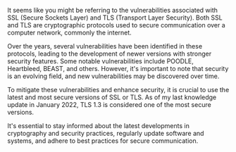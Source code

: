 It seems like you might be referring to the vulnerabilities associated with SSL (Secure Sockets Layer) and TLS (Transport Layer Security). Both SSL and TLS are cryptographic protocols used to secure communication over a computer network, commonly the internet.

Over the years, several vulnerabilities have been identified in these protocols, leading to the development of newer versions with stronger security features. Some notable vulnerabilities include POODLE, Heartbleed, BEAST, and others. However, it's important to note that security is an evolving field, and new vulnerabilities may be discovered over time.

To mitigate these vulnerabilities and enhance security, it is crucial to use the latest and most secure versions of SSL or TLS. As of my last knowledge update in January 2022, TLS 1.3 is considered one of the most secure versions.

It's essential to stay informed about the latest developments in cryptography and security practices, regularly update software and systems, and adhere to best practices for secure communication.